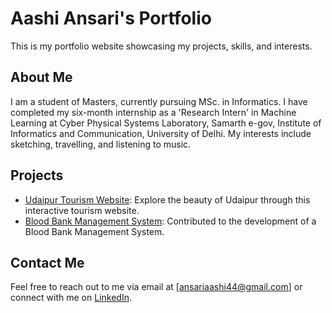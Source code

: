 # Aashi Ansari's Portfolio

This is my portfolio website showcasing my projects, skills, and interests.

## About Me

I am a student of Masters, currently pursuing MSc. in Informatics. I have completed my six-month internship as a 'Research Intern' in Machine Learning at Cyber Physical Systems Laboratory, Samarth e-gov, Institute of Informatics and Communication, University of Delhi. My interests include sketching, travelling, and listening to music.

## Projects

- [Udaipur Tourism Website](https://github.com/Aashi32/Tourist-website): Explore the beauty of Udaipur through this interactive tourism website.
- [Blood Bank Management System](https://github.com/Aashi32/Blood-Bank-Management-System): Contributed to the development of a Blood Bank Management System.

## Contact Me

Feel free to reach out to me via email at [ansariaashi44@gmail.com] or connect with me on [LinkedIn](https://www.linkedin.com/in/aashi-ansari-033755251/).
